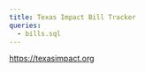 ```yaml
---
title: Texas Impact Bill Tracker
queries:
  - bills.sql
---
```


https://texasimpact.org

<DataTable data={bills} search=true groupBy=Topic sort="last_action_date desc">
  <!-- TODO We could link to Texas Gov page  -->
	<Column id=url contentType=link linkLabel=number title="Bill Number" opposite=Position openInNewTab=true/>
  <Column id=last_action_date />
  <Column id=last_action />
  <!-- TODO Fix status to oppose support -->
  <Column id=Position />
  <Column id=texas_impact_description	title="Description" />
</DataTable>
